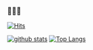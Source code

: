### 👋👋👋
[![Hits](https://hits.seeyoufarm.com/api/count/incr/badge.svg?url=https%3A%2F%2Fgithub.com%2Fye-Oni)](https://hits.seeyoufarm.com)
<!--
**ye-Oni/ye-Oni** is a ✨ _special_ ✨ repository because its `README.md` (this file) appears on your GitHub profile.

Here are some ideas to get you started:

- 🔭 I’m currently working on ...
- 🌱 I’m currently learning ...
- 👯 I’m looking to collaborate on ...
- 🤔 I’m looking for help with ...
- 💬 Ask me about ...
- 📫 How to reach me: ...
- 😄 Pronouns: ...
- ⚡ Fun fact: ...
-->

[![github stats](https://github-readme-stats.vercel.app/api?username=ye-Oni&show_icons=true&hide_border=true)](https://github.com/ye-Oni)
[![Top Langs](https://github-readme-stats.vercel.app/api/top-langs/?username=ye-Oni&layout=compact)](https://github.com/ye-Oni)
